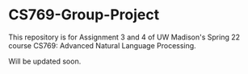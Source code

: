 # CS769-Group-Project
This repository is for Assignment 3 and 4 of UW Madison's Spring 22 course CS769: Advanced Natural Language Processing.

Will be updated soon.
